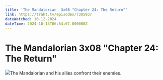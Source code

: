 ```yaml
---
title: 'The Mandalorian  3x08 "Chapter 24: The Return"' 
link: https://trakt.tv/episodes/7305937
dateWatched: 10-12-2024
dateTime: 2024-10-13T06:54:07.000000Z
---
```

# The Mandalorian  3x08 "Chapter 24: The Return"

![](https://walter-r2.trakt.tv/images/episodes/007/305/937/screenshots/thumb/71f9a91a69.jpg)The Mandalorian and his allies confront their enemies.